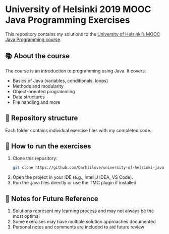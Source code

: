 # University of Helsinki 2019 MOOC Java Programming Exercises

This repository contains my solutions to the [University of Helsinki’s MOOC Java Programming course](https://java-programming.mooc.fi/). 

## 📚 About the course
The course is an introduction to programming using Java. It covers:
- Basics of Java (variables, conditionals, loops)
- Methods and modularity
- Object-oriented programming
- Data structures
- File handling and more


## 📂 Repository structure
Each folder contains individual exercise files with my completed code.


## 🚀 How to run the exercises
1. Clone this repository:
   ```bash
   git clone https://github.com/Darhlilove/university-of-helsinki-java-2019-mooc.git
2. Open the project in your IDE (e.g., IntelliJ IDEA, VS Code).
3. Run the .java files directly or use the TMC plugin if installed.

## 📌 Notes for Future Reference
1. Solutions represent my learning process and may not always be the most optimal
2. Some exercises may have multiple solution approaches documented
3. Personal notes and comments are included to aid future review
